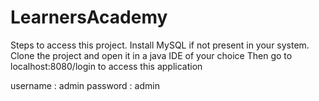 # LearnersAcademy
Steps to access this project.
Install MySQL if not present in your system.
Clone the project and open it in a java IDE of your choice
Then go to localhost:8080/login to access this application

username : admin
password : admin
